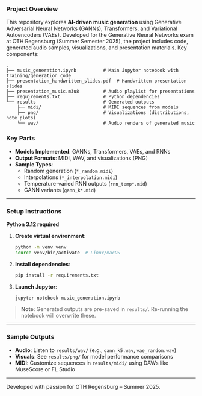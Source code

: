 ### Project Overview
This repository explores **AI-driven music generation** using Generative Adversarial Neural Networks (GANNs), Transformers, and Variational Autoencoders (VAEs). Developed for the Generative Neural Networks exam at OTH Regensburg (Summer Semester 2025), the project includes code, generated audio samples, visualizations, and presentation materials. Key components:

```
.
├── music_generation.ipynb          # Main Jupyter notebook with training/generation code
├── presentation_handwritten_slides.pdf  # Handwritten presentation slides
├── presentation_music.m3u8         # Audio playlist for presentations
├── requirements.txt                # Python dependencies
└── results                         # Generated outputs
    ├── midi/                       # MIDI sequences from models
    ├── png/                        # Visualizations (distributions, note plots)
    └── wav/                        # Audio renders of generated music
```

### Key Parts
- **Models Implemented**: GANNs, Transformers, VAEs, and RNNs
- **Output Formats**: MIDI, WAV, and visualizations (PNG)
- **Sample Types**: 
  - Random generation (`*_random.midi`)
  - Interpolations (`*_interpolation.midi`)
  - Temperature-varied RNN outputs (`rnn_temp*.mid`)
  - GANN variants (`gann_k*.mid`)

---

### Setup Instructions
**Python 3.12 required**  

1. **Create virtual environment**:
   ```bash
   python -m venv venv
   source venv/bin/activate  # Linux/macOS
   ```

2. **Install dependencies**:
   ```bash
   pip install -r requirements.txt
   ```

3. **Launch Jupyter**:
   ```bash
   jupyter notebook music_generation.ipynb
   ```

> **Note**: Generated outputs are pre-saved in `results/`. Re-running the notebook will overwrite these.

---

### Sample Outputs
- **Audio**: Listen to `results/wav/` (e.g., `gann_k5.wav`, `vae_random.wav`)
- **Visuals**: See `results/png/` for model performance comparisons
- **MIDI**: Customize sequences in `results/midi/` using DAWs like MuseScore or FL Studio

---
Developed with passion for OTH Regensburg – Summer 2025.